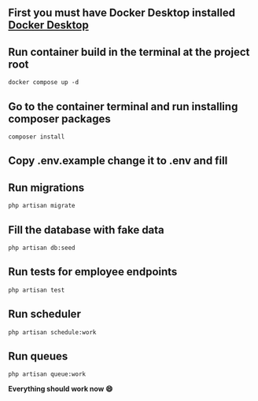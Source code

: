  ## First you must have Docker Desktop installed [Docker Desktop](https://www.docker.com/products/docker-desktop/) 
 ## Run container build in the terminal at the project root
 `docker compose up -d`
 ## Go to the container terminal and run installing composer packages
 `composer install`
 ## Copy .env.example change it to .env and fill
 ## Run migrations
 `php artisan migrate`
 ## Fill the database with fake data
 `php artisan db:seed`
 ## Run tests for employee endpoints
 `php artisan test`
 ## Run scheduler
 `php artisan schedule:work`
 ## Run queues
 `php artisan queue:work`
  
  **Everything should work now :smile:**

